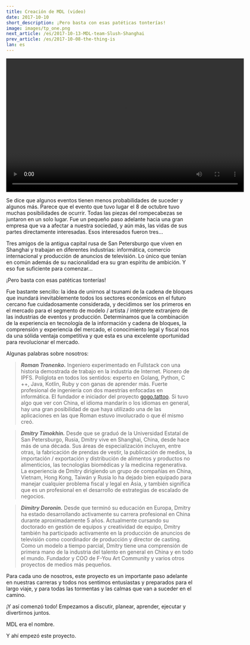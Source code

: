 ```yaml
---
title: Creación de MDL (video)
date: 2017-10-10
short_description: ¡Pero basta con esas patéticas tonterías!
image: images/tp_one.png
next_article: /es/2017-10-13-MDL-team-Slush-Shanghai
prev_article: /es/2017-10-08-the-thing-is
lan: es
---
```


<video width="640" height="360" controls>
  <source src="https://ipfs.io/ipfs/QmeqKazV19qNmysr6yfuxmVujN2wq6fzJqZUZhqSSCRo46" type="video/mp4">
Your browser does not support the video tag.
</video>

Se dice que algunos eventos tienen menos probabilidades de suceder y algunos más. Parece que el evento que tuvo lugar el 8 de octubre tuvo muchas posibilidades de ocurrir. Todas las piezas del rompecabezas se juntaron en un solo lugar. Fue un pequeño paso adelante hacia una gran empresa que va a afectar a nuestra sociedad, y aún más, las vidas de sus partes directamente interesadas. Esos interesados fueron tres...

Tres amigos de la antigua capital rusa de San Petersburgo que viven en Shanghai y trabajan en diferentes industrias: informática, comercio internacional y producción de anuncios de televisión. Lo único que tenían en común además de su nacionalidad era su gran espíritu de ambición. Y eso fue suficiente para comenzar...

¡Pero basta con esas patéticas tonterías!

Fue bastante sencillo: la idea de unirnos al tsunami de la cadena de bloques que inundará inevitablemente todos los sectores económicos en el futuro cercano fue cuidadosamente considerada, y decidimos ser los primeros en el mercado para el segmento de modelo / artista / intérprete extranjero de las industrias de eventos y producción. Determinamos que la combinación de la experiencia en tecnología de la información y cadena de bloques, la comprensión y experiencia del mercado, el conocimiento legal y fiscal nos da una sólida ventaja competitiva y que esta es una excelente oportunidad para revolucionar el mercado.

Algunas palabras sobre nosotros:

> ***Roman Tronenko.*** Ingeniero experimentado en Fullstack con una historia demostrada de trabajo en la industria de Internet. Pionero de IPFS. Políglota en todos los sentidos: experto en Golang, Python, C ++, Java, Kotlin, Ruby y con ganas de aprender más. Fuerte profesional de ingeniería con dos maestrías enfocadas en informática. El fundador e iniciador del proyecto [gogo.tattoo](http://gogo.tattoo). Si tuvo algo que ver con China, el idioma mandarín o los idiomas en general, hay una gran posibilidad de que haya utilizado una de las aplicaciones en las que Roman estuvo involucrado o que él mismo creó.

> ***Dmitry Timokhin.*** Desde que se graduó de la Universidad Estatal de San Petersburgo, Rusia, Dmitry vive en Shanghai, China, desde hace más de una década. Sus áreas de especialización incluyen, entre otras, la fabricación de prendas de vestir, la publicación de medios, la importación / exportación y distribución de alimentos y productos no alimenticios, las tecnologías biomédicas y la medicina regenerativa. La experiencia de Dmitry dirigiendo un grupo de compañías en China, Vietnam, Hong Kong, Taiwán y Rusia lo ha dejado bien equipado para manejar cualquier problema fiscal y legal en Asia, y también significa que es un profesional en el desarrollo de estrategias de escalado de negocios.

> ***Dimitry Doronin.*** Desde que terminó su educación en Europa, Dmitry ha estado desarrollando activamente su carrera profesional en China durante aproximadamente 5 años. Actualmente cursando su doctorado en gestión de equipos y creatividad de equipo, Dmitry también ha participado activamente en la producción de anuncios de televisión como coordinador de producción y director de casting. Como un modelo a tiempo parcial, Dmitry tiene una comprensión de primera mano de la industria del talento en general en China y en todo el mundo. Fundador y COO de F-You Art Community y varios otros proyectos de medios más pequeños.

Para cada uno de nosotros, este proyecto es un importante paso adelante en nuestras carreras y todos nos sentimos entusiastas y preparados para el largo viaje, y para todas las tormentas y las calmas que van a suceder en el camino.

¡Y así comenzó todo! Empezamos a discutir, planear, aprender, ejecutar y divertirnos juntos.

MDL era el nombre.

Y ahí empezó este proyecto.
